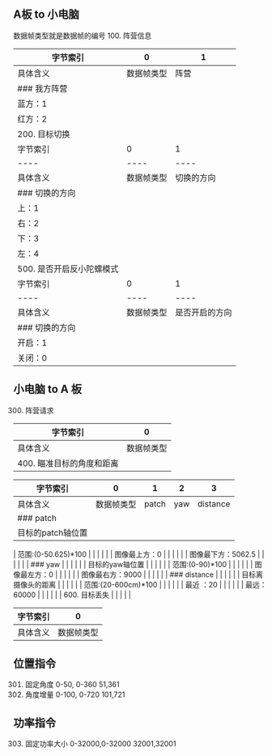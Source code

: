 ## A板 to 小电脑

数据帧类型就是数据帧的编号
100. 阵营信息

| 字节索引                  | 0          | 1              |
| ------------------------- | ---------- | -------------- |
| 具体含义                  | 数据帧类型 | 阵营           |
| ### 我方阵营              |            |                |
| 蓝方：1                   |            |                |
| 红方：2                   |            |                |
| 200. 目标切换             |            |                |
| 字节索引                  | 0          | 1              |
| ----                      | ----       | ----           |
| 具体含义                  | 数据帧类型 | 切换的方向     |
| ### 切换的方向            |            |                |
| 上：1                     |            |                |
| 右：2                     |            |                |
| 下：3                     |            |                |
| 左：4                     |            |                |
| 500. 是否开启反小陀螺模式 |            |                |
| 字节索引                  | 0          | 1              |
| ----                      | ----       | ----           |
| 具体含义                  | 数据帧类型 | 是否开启的方向 |
| ### 切换的方向            |            |                |
| 开启：1                   |            |                |
| 关闭：0                   |            |                |

## 小电脑 to A 板

300. 阵营请求

| 字节索引                  | 0          |
| ------------------------- | ---------- |
| 具体含义                  | 数据帧类型 |
| 400. 瞄准目标的角度和距离 |            |

| 字节索引            | 0          | 1     | 2   | 3        |
| ------------------- | ---------- | ----- | --- | -------- |
| 具体含义            | 数据帧类型 | patch | yaw | distance |
| ### patch           |            |       |     |          |
| 目标的patch轴位置   |            |       |     |          |

| 范围:(0-50.625)*100 |            |       |     |          |
| 图像最上方：0       |            |       |     |          |
| 图像最下方：5062.5  |            |       |     |          |
| ### yaw             |            |       |     |          |
| 目标的yaw轴位置     |            |       |     |          |
| 范围:(0-90)*100     |            |       |     |          |
| 图像最左方：0       |            |       |     |          |
| 图像最右方：9000    |            |       |     |          |
| ### distance        |            |       |     |          |
| 目标离摄像头的距离  |            |       |     |          |
| 范围:(20-600cm)*100 |            |       |     |          |
| 最近 ：20           |            |       |     |          |
| 最远：60000         |            |       |     |          |
| 600. 目标丢失       |            |       |     |          |

| 字节索引 | 0          |
| -------- | ---------- |
| 具体含义 | 数据帧类型 |



## 位置指令

301. 固定角度 0-50, 0-360  51,361
302. 角度增量 0-100, 0-720  101,721

## 功率指令

303. 固定功率大小 0-32000,0-32000 32001,32001
